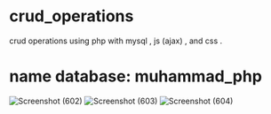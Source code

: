 # crud_operations
crud operations using php with mysql , js (ajax) , and css .

# name database: muhammad_php
![Screenshot (602)](https://user-images.githubusercontent.com/112872519/194798498-b3097507-2a52-414f-b735-6758d1935b97.png)
![Screenshot (603)](https://user-images.githubusercontent.com/112872519/194798494-c7031232-7b72-4c5b-b1b3-1e8abcc95991.png)
![Screenshot (604)](https://user-images.githubusercontent.com/112872519/194798492-4dc818fb-6c59-49ee-8819-777eb4191e98.png)


